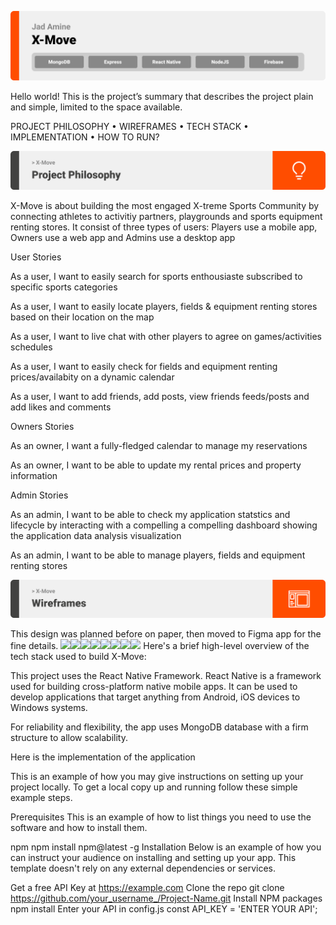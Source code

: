 ![](ReactNative/readme/title1.png)

Hello world! This is the project’s summary that describes the project plain and simple, limited to the space available.

PROJECT PHILOSOPHY • WIREFRAMES • TECH STACK • IMPLEMENTATION • HOW TO RUN?

![](ReactNative/readme/title2.png)

X-Move is about building the most engaged X-treme Sports Community by connecting athletes to activitiy partners, playgrounds and sports equipment renting stores. It consist of three types of users: Players use a mobile app, Owners use a web app and Admins use a desktop app

User Stories

As a user, I want to easily search for sports enthousiaste subscribed to specific sports categories

As a user, I want to easily locate players, fields & equipment renting stores based on their location on the map

As a user, I want to live chat with other players to agree on games/activities schedules

As a user, I want to easily check for fields and equipment renting prices/availabity on a dynamic calendar

As a user, I want to add friends, add posts, view friends feeds/posts and add likes and comments

Owners Stories

As an owner, I want a fully-fledged calendar to manage my reservations

As an owner, I want to be able to update my rental prices and property information

Admin Stories

As an admin, I want to be able to check my application statstics and lifecycle by interacting with a compelling a compelling dashboard showing the application data analysis visualization

As an admin, I want to be able to manage players, fields and equipment renting stores

![](ReactNative/readme/title3.png)

This design was planned before on paper, then moved to Figma app for the fine details.
![](ReactNative/readme/mobile/LandingPage.png)![](ReactNative/readme/mobile/Login.png)![](ReactNative/readme/mobile/Posts.png)![](ReactNative/readme/mobile/Drawer.png)![](ReactNative/readme/mobile/Friends.png)![](ReactNative/readme/mobile/Calendar.png)![](ReactNative/readme/mobile/Feeds.png)![](ReactNative/readme/mobile/Messages.png)
Here's a brief high-level overview of the tech stack used to build X-Move:

This project uses the React Native Framework. React Native is a framework used for building cross-platform native mobile apps. It can be used to develop applications that target anything from Android, iOS devices to Windows systems.

For reliability and flexibility, the app uses MongoDB database with a firm structure to allow scalability.

Here is the implementation of the application

This is an example of how you may give instructions on setting up your project locally. To get a local copy up and running follow these simple example steps.

Prerequisites
This is an example of how to list things you need to use the software and how to install them.

npm
npm install npm@latest -g
Installation
Below is an example of how you can instruct your audience on installing and setting up your app. This template doesn't rely on any external dependencies or services.

Get a free API Key at https://example.com
Clone the repo
git clone https://github.com/your_username_/Project-Name.git
Install NPM packages
npm install
Enter your API in config.js
const API_KEY = 'ENTER YOUR API';
